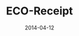 ---
layout: project
type: project
image: images/eco-receipt.png
title: ECO-Receipt
permalink: projects/eco-receipt
github: www.payid.lu
demo: www.payid.lu
# All dates must be YYYY-MM-DD format!
date: 2014-04-12
labels:
  - Python
  - REST
  - Flask
summary: A digitalization solution of paper-receipts used in retail shops.
---